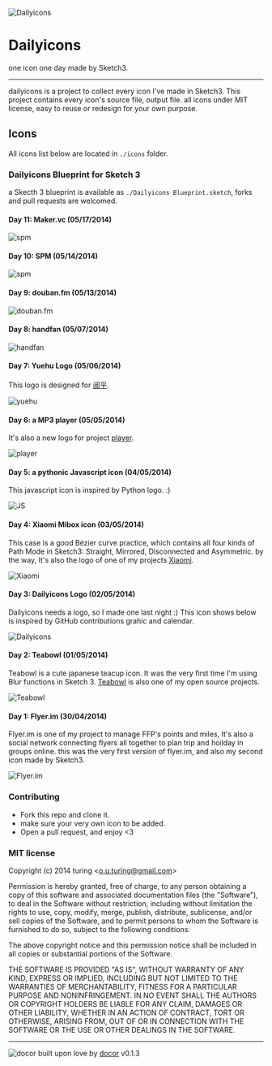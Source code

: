 ![Dailyicons](./icons/dailyicons/dailyicons-banner.png)

# Dailyicons
one icon one day made by Sketch3.

---
dailyicons is a project to collect every icon I've made in Sketch3. This project contains every icon's source file, output file. all icons under MIT license, easy to reuse or redesign for your own purpose.

## Icons

All icons list below are located in `./icons` folder.

### Dailyicons Blueprint for Sketch 3

a Skecth 3 blueprint is available as `./Dailyicons Blueprint.sketch`, forks and pull requests are welcomed.

#### Day 11: Maker.vc (05/17/2014)

![spm](./icons/maker.vc/maker.vc.png)

#### Day 10: SPM (05/14/2014)

![spm](./icons/spm/spm.png)

#### Day 9: douban.fm (05/13/2014)

![douban.fm](./icons/douban.fm/douban.fm.png)

#### Day 8: handfan (05/07/2014)

![handfan](./icons/handfan/handfan.png)

#### Day 7: Yuehu Logo (05/06/2014)

This logo is designed for [阅乎](http://yuehu.io).

![yuehu](./icons/yuehu/yuehu.png)

#### Day 6: a MP3 player (05/05/2014)

It's also a new logo for project [player](https://github.com/turingou/player).

![player](./icons/player/player.png)

#### Day 5: a pythonic Javascript icon (04/05/2014)

This javascript icon is inspired by Python logo. :)

![JS](./icons/js/js.png)

#### Day 4: Xiaomi Mibox icon (03/05/2014)

This case is a good Bézier curve practice, which contains all four kinds of Path Mode in Sketch3: Straight, Mirrored, Disconnected and Asymmetric. by the way, It's also the logo of one of my projects [Xiaomi](https://github.com/turingou/xiaomi).

![Xiaomi](./icons/xiaomi/xiaomi.png)

#### Day 3: Dailyicons Logo (02/05/2014)

Dailyicons needs a logo, so I made one last night :) This icon shows below is inspired by GitHub contributions grahic and calendar.

![Dailyicons](./icons/dailyicons/dailyicons.png)

#### Day 2: Teabowl (01/05/2014)

Teabowl is a cute japanese teacup icon. It was the very first time I'm using Blur functions in Sketch 3. [Teabowl](https://github.com/turingou/teabowl) is also one of my open source projects.

![Teabowl](./icons/teabowl/teabowl.png)

#### Day 1: Flyer.im (30/04/2014)

Flyer.im is one of my project to manage FFP's points and miles, It's also a social network connecting flyers all together to plan trip and hoilday in groups online. this was the very first version of flyer.im, and also my second icon made by Sketch3.

![Flyer.im](./icons/flyer.im/flyer.im.png)

### Contributing
- Fork this repo and clone it.
- make sure your very own icon to be added.
- Open a pull request, and enjoy <3

### MIT license
Copyright (c) 2014 turing &lt;o.u.turing@gmail.com&gt;

Permission is hereby granted, free of charge, to any person obtaining a copy
of this software and associated documentation files (the &quot;Software&quot;), to deal
in the Software without restriction, including without limitation the rights
to use, copy, modify, merge, publish, distribute, sublicense, and/or sell
copies of the Software, and to permit persons to whom the Software is
furnished to do so, subject to the following conditions:

The above copyright notice and this permission notice shall be included in
all copies or substantial portions of the Software.

THE SOFTWARE IS PROVIDED &quot;AS IS&quot;, WITHOUT WARRANTY OF ANY KIND, EXPRESS OR
IMPLIED, INCLUDING BUT NOT LIMITED TO THE WARRANTIES OF MERCHANTABILITY,
FITNESS FOR A PARTICULAR PURPOSE AND NONINFRINGEMENT. IN NO EVENT SHALL THE
AUTHORS OR COPYRIGHT HOLDERS BE LIABLE FOR ANY CLAIM, DAMAGES OR OTHER
LIABILITY, WHETHER IN AN ACTION OF CONTRACT, TORT OR OTHERWISE, ARISING FROM,
OUT OF OR IN CONNECTION WITH THE SOFTWARE OR THE USE OR OTHER DEALINGS IN
THE SOFTWARE.

---
![docor](https://cdn1.iconfinder.com/data/icons/windows8_icons_iconpharm/26/doctor.png)
built upon love by [docor](https://github.com/turingou/docor.git) v0.1.3